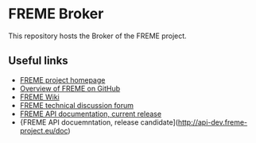 # FREME Broker

This repository hosts the Broker of the FREME project.

## Useful links

* [FREME project homepage](http://freme-project.eu)
* [Overview of FREME on GitHub](https://github.com/freme-project/technical-discussion/wiki/FREME-on-GitHub)
* [FREME Wiki](https://github.com/freme-project/technical-discussion/wiki)
* [FREME technical discussion forum](https://github.com/freme-project/technical-discussion/issues)
* [FREME API documentation, current release](http://api.freme-project.eu/doc/current)
* {FREME API docuemntation, release candidate](http://api-dev.freme-project.eu/doc)
